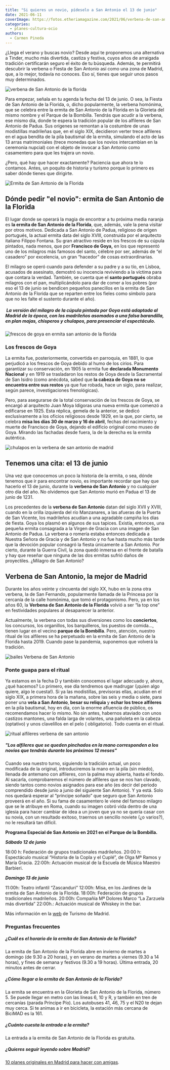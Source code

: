 ```yaml
---
title: "Si quieres un novio, pídeselo a San Antonio el 13 de junio"
date: 2021-06-11
coverImage: https://fotos.etheriamagazine.com/2021/06/verbena-de-san-antonio-madrid.jpg
categories: 
  - planes-cultura-ocio
authors: 
  - Carmen Pineda
---
```


¿Llega el verano y buscas novio? Desde aquí te proponemos una alternativa a Tinder, mucho más divertida, castiza y festiva, cuyos años de arraigada tradición certificarán seguro el éxito de tu búsqueda. Además, te permitirá descubrir la verbena o Fiesta de San Antonio así como una zona de Madrid, que, a lo mejor, todavía no conoces. Eso sí, tienes que seguir unos pasos muy determinados.

![verbena de San Antonio de la florida](https://fotos.etheriamagazine.com/2021/06/verbena-de-san-antonio-madrid.jpg "A la verbena de San Antonio se acude con los trajes regionales. © Asoc. Los Castizos")

Para empezar, señala en tu agenda la fecha del 13 de junio. O sea, la Fiesta de San 
Antonio de la Florida, o, dicho popularmente, la verbena homónima, que se celebra entre 
la ermita de San Antonio de la Florida en la Glorieta del mismo nombre y el Parque de la 
Bombilla. Tendrás que acudir a la verbena, ese mismo día, donde te espera la tradición 
popular de los alfileres de San Antonio de Padua. Sus orígenes se remontan a la 
costumbre de unas modistillas madrileñas que, en el siglo XIX, decidieron verter trece 
alfileres en el agua bendita de la pila bautismal de la ermita, simulando el acto de las 
13 arras matrimoniales (trece monedas que los novios intercambian en la ceremonia 
nupcial) con el objeto de invocar a San Antonio como casamentero para que les trajera un 
novio. 

¿Pero, qué hay que hacer exactamente? Paciencia que ahora te lo contamos. Antes, un 
poquito de historia y turismo porque lo primero es saber dónde tienes que dirigirte. 

![Ermita de San Antonio de la Florida](https://fotos.etheriamagazine.com/2021/06/Ermita-San-Antonio-madrid.jpg "Ermita de San Antonio de la Florida, una visita obligada en la capital. © Madrid Destino")

## Dónde pedir "el novio": ermita de San Antonio de la Florida

El lugar donde se operará la magia de encontrar a tu próxima media naranja es **la 
ermita de San Antonio de la Florida**, que, además, vale la pena visitar por otros 
motivos. Dedicada a San Antonio de Padua, religioso de origen portugués, la actual 
ermita data del siglo XVIII, construida por el arquitecto italiano Filippo Fontana. Su 
gran atractivo reside en los frescos de su cúpula pintados, nada menos, que por 
**Francisco de Goya,** en los que representó uno de los milagros más famosos del santo, 
célebre por ser, además de “el casadero” por excelencia, un gran “hacedor” de cosas 
extraordinarias. 

El milagro se operó cuando para defender a su padre y a su tío, en Lisboa, acusados de 
asesinato, demostró su inocencia reviviendo a la víctima para que contara la verdad. 
También, se cuenta que el **santo portugués** obraba milagros con el pan, 
multiplicándolo para dar de comer a los pobres (por eso el 13 de junio se bendicen 
pequeños panecillos en la ermita de San Antonio de la Florida que se reparten entre los 
fieles como símbolo para que no les falte el sustento durante el año). 

#####  La versión del milagro de la cúpula pintada por Goya está adaptada al Madrid de la época, con los madrileños asomados a una falsa barandilla, en plan majas, chisperos y chulapos, para presenciar el espectáculo.

![frescos de goya en ermita san antonio de la florida](https://fotos.etheriamagazine.com/2021/06/frescos-goya-ermita-de-San-Antonio-de-la-Florida.jpg "Frescos de Goya en la ermita de San Antonio de la Florida. © Agustín Martínez/ M. Destino")

### Los frescos de Goya

La ermita fue, posteriormente, convertida en parroquia, en 1881, lo que perjudicó a los 
frescos de Goya debido al humo de los cirios. Para garantizar su conservación, en 1905 
la ermita fue **declarada Monumento Nacional** y en 1919 se trasladaron los restos de 
Goya desde la Sacramental de San Isidro (como anécdota, sabed que **la cabeza de Goya no 
se encuentra entre sus restos** ya que fue robada, hace un siglo, para realizar, según 
parece, investigaciones frenológicas). 

Pero, para asegurarse de la total conservación de los frescos de Goya, se encargó al 
arquitecto Juan Moya Idígoras una nueva ermita que comenzó a edificarse en 1925. Esta 
réplica, gemela de la anterior, se dedicó exclusivamente a los oficios religiosos desde 
1929, en la que, por cierto, se celebra **misa los días 30 de marzo y 16 de abril**, 
fechas del nacimiento y muerte de Francisco de Goya, dejando el edificio original como 
museo de Goya. Mirando las fachadas desde fuera, la de la derecha es la ermita 
auténtica. 

![chulapos en la verbena de san antonio de madrid](https://fotos.etheriamagazine.com/2021/06/chulapos-chulapas-verbena-san-antonio.jpg "Chulapos y chulapas en la verbena de San Antonio. © Asoc. Los Castizos")

## Tenemos una cita: el 13 de junio

Una vez que conocemos un poco la historia de la ermita, o sea, dónde tenemos que ir para 
encontrar novio, es importante recordar que hay que hacerlo el 13 de junio, durante la 
**verbena de San Antonio** y no cualquier otro día del año. No olvidemos que San Antonio 
murió en Padua el 13 de junio de 1231. 

Los precedentes de la **verbena de San Antonio** datan del siglo XVII y XVIII, cuando en 
la orilla izquierda del río Manzanares, a las afueras de la Puerta de San Vicente, los 
madrileños acudían a una agradable campiña los días de fiesta. Goya los plasmó en 
algunos de sus tapices. Existía, entonces, una pequeña ermita consagrada a la Virgen de 
Gracia con una imagen de San Antonio de Padua. La verbena o romería estaba entonces 
dedicada a Nuestra Señora de Gracia y de San Antonio y no fue hasta mucho más tarde que 
la devoción popular consagró la fiesta únicamente a San Antonio. Por cierto, durante la 
Guerra Civil, la zona quedó inmersa en el frente de batalla y hay que reseñar que 
ninguna de las dos ermitas sufrió daños de proyectiles. ¿Milagro de San Antonio? 

## Verbena de San Antonio, la mejor de Madrid

Durante los años veinte y cincuenta del siglo XX, hubo en la zona otra verbena, la de 
San Fernando, popularmente llamada de la Princesa por la cercanía de la calle homónima, 
que tomó el protagonismo. Pero, ya en los años 60, la **Verbena de San Antonio de la 
Florida** volvió a ser “la top one” en festividades populares al desaparecer la 
anterior. 

Actualmente, la verbena con todas sus diversiones como los **conciertos**, los 
concursos, los organillos, los barquilleros, los puestos de comida…, tienen lugar en el 
vecino **parque de la Bombilla**. Pero, atención, nuestro ritual de los alfileres se ha 
perpetuado en la ermita de San Antonio de la Florida hasta 2019. Cuando pase la 
pandemia, suponemos que volverá la tradición. 

![bailes Verbena de San Antonio](https://fotos.etheriamagazine.com/2021/06/verbena-San-Antonio-conciertos.jpg "Actuaciones durante la Verbena de San Antonio. © Asoc. Los Castizos")

### Ponte guapa para el ritual

Ya estamos en la fecha D y también conocemos el lugar adecuado y, ahora, ¿qué hacemos? 
Lo primero, ese día tendremos que madrugar (¡quien algo quiere, algo le cuesta!). Si ya 
las modistillas, previsoras ellas, acudían en el siglo XIX, a primera hora de la mañana, 
sobre las seis y media o siete, para poner una **vela a San Antonio**, **besar su 
reliquia** y **echar los trece alfileres** en la pila bautismal, hoy en día, con la 
enorme afluencia de público, os recomendamos hacer lo mismo. No sin antes, habernos 
ataviado con unos castizos mantones, una falda larga de volantes, una pañoleta en la 
cabeza (optativo) y unos clavelillos en el pelo ( obligatorio). Todo cuenta en el 
ritual. 

![ritual alfileres verbena de san antonio](https://fotos.etheriamagazine.com/2021/06/Modistillas-y-Alfileres-verbena-san-antonio-693x1024.jpg "Cada alfiler que se pinche en tu mano corresponde a un novio. © Ayto. de Madrid")

##### "Los alfileres que se queden pinchados en la mano corresponden a los novios que tendrás durante los próximos 12 meses"

Cuando sea nuestro turno, siguiendo la tradición actual, un poco modificada de la 
original, introduciremos la mano en la pila (sin miedo), llenada de antemano con 
alfileres, con la palma muy abierta, hasta el fondo. Al sacarla, comprobaremos el número 
de alfileres que se nos han clavado, siendo tantos como novios asignados para ese año 
(es decir del periodo comprendido desde junio a junio del siguiente San Antonio). Y ya 
está. Solo nos quedará esperar al “príncipe soñado” que seguro que San Antonio proveerá 
en el año. Si su fama de casamentero le viene del famoso milagro que se le atribuye en 
Roma, cuando su imagen cobró vida dentro de una iglesia para hacer cambiar de idea a un 
joven que ya no se quería casar con su novia, con un resultado exitoso, traernos un 
sencillo noviete (¿o varios?), no le resultará tan difícil. 

**Programa Especial de San Antonio en 2021 en el Parque de la Bombilla.** 

**_Sábado 12 de junio_** 

18:00 h: Federación de grupos tradicionales madrileños. 20:00 h: Espectáculo musical 
“Historia de la Copla y el Cuplé”, de Olga Mª Ramos y María Gracia. 22:00h: Actuación 
musical de la Escuela de Música Maestro Barbieri. 

**_Domingo 13 de junio_** 

11:00h: Teatro infantil “Zascanduri” 12:00h: Misa, en los Jardines de la ermita de San 
Antonio de la Florida. 18:00h: Federación de grupos tradicionales madrileños. 20:00h: 
Compañía Mª Dolores Marco “La Zarzuela más divertida” 22:00h.: Actuación musical de 
Whiskey in the bar. 

Más información en la [web](https://www.esmadrid.com/informacion-turistica/ermita-de-san-antonio-de-la-florida) 
de Turismo de Madrid. 

### Preguntas frecuentes

##### ¿Cuál es el horario de la ermita de San Antonio de la Florida?

La ermita de San Antonio de la Florida abre en invierno de martes a domingo (de 9.30 a 
20 horas), y en verano de martes a viernes (9.30 a 14 horas), y fines de semana y 
festivos (9.30 a 19 horas). Última entrada, 20 minutos antes de cerrar. 

##### ¿Cómo llegar a la ermita de San Antonio de la Florida?

La ermita se encuentra en la Glorieta de San Antonio de la Florida, número 5. Se puede 
llegar en metro con las líneas 6, 10 y R, y también en tren de cercanías (parada 
Príncipe Pío). Los autobuses 41, 46, 75 y el N20 te dejan muy cerca. Si te animas a ir 
en bicicleta, la estación más cercana de BiciMAD es la 161. 

##### ¿Cuánto cuesta la entrada a la ermita?

La entrada a la ermita de San Antonio de la Florida es gratuita. 

##### ¿Quieres seguir leyendo sobre Madrid?

[10 planes originales en Madrid para hacer con 
amigas](https://etheriamagazine.com/2020/08/27/10-planes-originales-en-madrid-con-amigas/).
